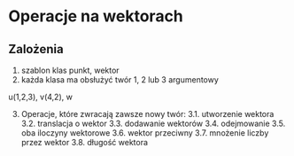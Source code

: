 # Operacje na wektorach

## Zalożenia

1. szablon klas punkt, wektor
2. każda klasa ma obsłużyć twór 1, 2 lub 3 argumentowy

  u(1,2,3), v(4,2), w

3. Operacje, które zwracają zawsze nowy twór:
  3.1. utworzenie wektora
  3.2. translacja o wektor
  3.3. dodawanie wektorów
  3.4. odejmowanie
  3.5. oba iloczyny wektorowe
  3.6. wektor przeciwny
  3.7. mnożenie liczby przez wektor
  3.8. długość wektora